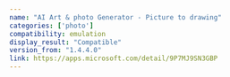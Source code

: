 ```yaml
---
name: "AI Art & photo Generator - Picture to drawing"
categories: ['photo']
compatibility: emulation
display_result: "Compatible"
version_from: "1.4.4.0"
link: https://apps.microsoft.com/detail/9P7MJ9SN3GBP
---
```

